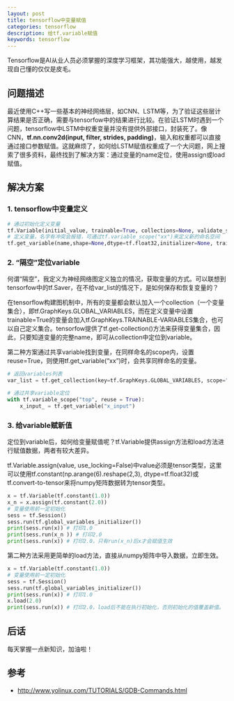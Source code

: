 ```yaml
---
layout: post
title: tensorflow中变量赋值
categories: tensorflow
description: 给tf.variable赋值
keywords: tensorflow
---
```


Tensorflow是AI从业人员必须掌握的深度学习框架，其功能强大，越使用，越发现自己懂的仅仅是皮毛。

## 问题描述
最近使用C++写一些基本的神经网络层，如CNN、LSTM等，为了验证这些层计算结果是否正确，需要与tensorfow中的结果进行比较。在验证LSTM时遇到一个问题，tensorflow中LSTM中权重变量并没有提供外部接口，封装死了。像CNN，**tf.nn.conv2d(input, filter, strides, padding)**，输入和权重都可以直接通过接口参数赋值。这就麻烦了，如何给LSTM赋值权重成了一个大问题，网上搜索了很多资料，最终找到了解决方案：通过变量的name定位，使用assign或load赋值。

## 解决方案
###  1. tensorflow中变量定义
```python
# 通过初始化定义变量
tf.Variable(initial_value, trainable=True, collections=None, validate_shape=True, name=None)
# 定义变量，名字有冲突会报错，可通过tf.variable_scope("xx")来定义新的命名空间
tf.get_variable(name,shape=None,dtype=tf.float32,initializer=None, trainable=True, collections=None)
```
### 2. “隔空”定位variable

何谓“隔空”，我定义为神经网络图定义独立的情况，获取变量的方式。可以联想到tensorfow中的tf.Saver，在不给var_list的情况下，是如何保存和恢复变量的？

在tensorflow构建图机制中，所有的变量都会默认加入一个collection（一个变量集合），即tf.GraphKeys.GLOBAL_VARIABLES，而在定义变量中设置trainable=True的变量会加入tf.GraphKeys.TRAINABLE-VARIABLES集合，也可以自己定义集合。tensorfow提供了tf.get-collection()方法来获得变量集合，因此，只要知道变量的完整name，即可从collection中定位到variable。

第二种方案通过共享variable找到变量，在同样命名的scope内，设置reuse=True，则使用tf.get_variable(“xx”)时，会共享同样命名的变量。
```python
# 返回variables列表
var_list = tf.get_collection(key=tf.GraphKeys.GLOBAL_VARIABLES, scope="top")

# 通过共享variable定位
with tf.variable_scope("top", reuse = True):
    x_input_ = tf.get_variable("x_input")
```
### 3. 给variable赋新值
定位到variable后，如何给变量赋值呢？tf.Variable提供assign方法和load方法进行赋值数据，两者有较大差异。

tf.Variable.assign(value, use_locking=False)中value必须是tensor类型，这里可以使用tf.constant(np.arange(6).reshape(2,3), dtype=tf.float32)或tf.convert-to-tensor来将numpy矩阵数据转为tensor类型。
```python
x = tf.Variable(tf.constant(1.0))
x_n = x.assign(tf.constant(2.0))
# 变量使用前一定初始化
sess = tf.Session()
sess.run(tf.global_variables_initializer())
print(sess.run(x)) # 打印1.0
print(sess.run(x_n )) # 打印2.0
print(sess.run(x)) # 打印2.0，只有run(x_n)后x才会赋值生效
```

第二种方法采用更简单的load方法，直接从numpy矩阵中导入数据，立即生效。
```python
x = tf.Variable(tf.constant(1.0))
# 变量使用前一定初始化
sess = tf.Session()
sess.run(tf.global_variables_initializer())
print(sess.run(x)) # 打印1.0
x.load(2.0)
print(sess.run(x)) # 打印2.0，load后不能在执行初始化，否则初始化的值覆盖新值。
```


## 后话
每天掌握一点新知识，加油啦！

## 参考
* <http://www.yolinux.com/TUTORIALS/GDB-Commands.html>
